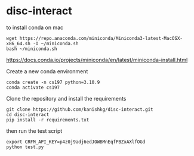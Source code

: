 # disc-interact
to install conda on mac
```
wget https://repo.anaconda.com/miniconda/Miniconda3-latest-MacOSX-x86_64.sh -O ~/miniconda.sh
bash ~/miniconda.sh
```
https://docs.conda.io/projects/miniconda/en/latest/miniconda-install.html

Create a new conda environment
```
conda create -n cs197 python=3.10.9
conda activate cs197
```

Clone the repository and install the requirements
```
git clone https://github.com/kanishkg/disc-interact.git
cd disc-interact
pip install -r requirements.txt
```

then run the test script
```
export CRFM_API_KEY=p4z0j9adj6edJOWBMnEqfPBZxAXlfOGd
python test.py
```
